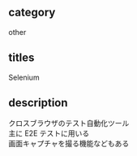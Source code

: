 ## category

other

## titles

Selenium

## description

クロスブラウザのテスト自動化ツール  
主に E2E テストに用いる  
画面キャプチャを撮る機能などもある
